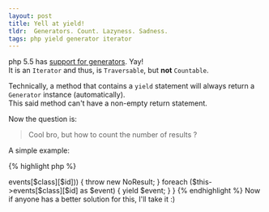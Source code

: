 ```yaml
---
layout: post
title: Yell at yield!
tldr:  Generators. Count. Lazyness. Sadness.
tags: php yield generator iterator
---
```



php 5.5 has [support for generators](http://au1.php.net/generator). Yay!  
It is an `Iterator` and thus, is `Traversable`, but **not** `Countable`.


Technically, a method that contains a `yield` statement will always return a `Generator` instance (automatically).  
This said method can't have a non-empty return statement.

Now the question is: 

 > Cool bro, but how to count the number of results ?


A simple example:

{% highlight php %}

<?php
function yielded_range() {
    foreach (range(0, rand(0, 1O0)) as $i) {
        yield $i;
    }
}

var_dump(count(yielded_range())); // 1
var_dump(count(iterator_to_array(yielded_range()))); // 101

{% endhighlight %}

### The problem

Seen ? A `Generator` is not countable, we know it, and it's logical.  
How would you count something that is not yet generated?  
Well, sometimes you know.  
You can know the number of elements, and use yield to avoid putting everything in memory at once.


Now what ? Based on the emptiness of the result, I need to make different stuff.  
Why using lazy `Generator`s if you end up putting everything into memory (yes, `iterator_to_array`) ?


### The hack

The only solution I found is to throw an exception in the function that yields based on its knowledge,  
and instead of checking emptiness of the result, I try/catch.


{% highlight php %}
<?php
public function byProvider($class, $id)
{
    if (empty($this->events[$class][$id])) {
        throw new NoResult;
    }
    foreach ($this->events[$class][$id] as $event) {
        yield $event;
    }
}

{% endhighlight %}


Now if anyone has a better solution for this, I'll take it :)

